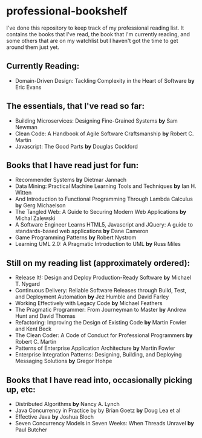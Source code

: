 # professional-bookshelf

I've done this repository to keep track of my professional reading list. It contains the books that I've read, the book that I'm currently reading, and some others that are on my watchlist but I haven't got the time to get around them just yet.

## Currently Reading:
* Domain-Driven Design: Tackling Complexity in the Heart of Software **by** Eric Evans

## The essentials, that I've read so far:

* Building Microservices: Designing Fine-Grained Systems **by** Sam Newman
* Clean Code: A Handbook of Agile Software Craftsmanship **by** Robert C. Martin
* Javascript: The Good Parts **by** Douglas Cockford

## Books that I have read just for fun:

* Recommender Systems **by** Dietmar Jannach
* Data Mining: Practical Machine Learning Tools and Techniques **by** Ian H. Witten
* And Introduction to Functional Programming Through Lambda Calculus **by** Gerg Michaelson
* The Tangled Web: A Guide to Securing Modern Web Applications **by** Michal Zalewski
* A Software Engineer Learns HTML5, Javascript and JQuery: A guide to standards-based web applications **by** Dane Cameron
* Game Programming Patterns **by** Robert Nystrom
* Learning UML 2.0: A Pragmatic Introduction to UML **by** Russ Miles


## Still on my reading list (approximately ordered):
* Release It!: Design and Deploy Production-Ready Software **by** Michael T. Nygard
* Continuous Delivery: Reliable Software Releases through Build, Test, and Deployment Automation **by** Jez Humble and David Farley 
* Working Effectively with Legacy Code **by** Michael Feathers
* The Pragmatic Programmer: From Journeyman to Master **by** Andrew Hunt and David Thomas
* Refactoring: Improving the Design of Existing Code **by** Martin Fowler and Kent Beck
* The Clean Coder: A Code of Conduct for Professional Programmers **by** Robert C. Martin
* Patterns of Enterprise Application Architecture **by** Martin Fowler
* Enterprise Integration Patterns: Designing, Building, and Deploying Messaging Solutions **by** Gregor Hohpe

## Books that I have read into, occasionally picking up, etc:
* Distributed Algorithms **by** Nancy A. Lynch
* Java Concurrency in Practice by by Brian Goetz **by** Doug Lea et al
* Effective Java  **by** Joshua Bloch
* Seven Concurrency Models in Seven Weeks: When Threads Unravel **by** Paul Butcher
